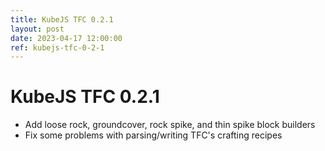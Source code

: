 ```yaml
---
title: KubeJS TFC 0.2.1
layout: post
date: 2023-04-17 12:00:00
ref: kubejs-tfc-0-2-1
---
```


# KubeJS TFC 0.2.1

- Add loose rock, groundcover, rock spike, and thin spike block builders
- Fix some problems with parsing/writing TFC's crafting recipes

